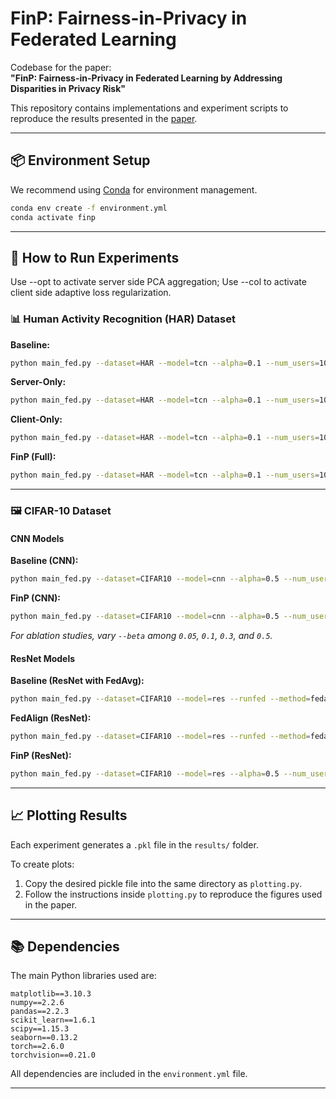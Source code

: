 # FinP: Fairness-in-Privacy in Federated Learning

Codebase for the paper:  
**"FinP: Fairness-in-Privacy in Federated Learning by Addressing Disparities in Privacy Risk"**

This repository contains implementations and experiment scripts to reproduce the results presented in the [paper](https://arxiv.org/abs/2502.17748).

---

## 📦 Environment Setup

We recommend using [Conda](https://docs.conda.io/) for environment management.

```bash
conda env create -f environment.yml
conda activate finp
```

---

## 🚀 How to Run Experiments

Use --opt to activate server side PCA aggregation; Use --col to activate client side adaptive loss regularization.

### 📊 Human Activity Recognition (HAR) Dataset

**Baseline:**
```bash
python main_fed.py --dataset=HAR --model=tcn --alpha=0.1 --num_users=10 --local_ep=1 --epochs=20
```

**Server-Only:**
```bash
python main_fed.py --dataset=HAR --model=tcn --alpha=0.1 --num_users=10 --local_ep=1 --epochs=20 --opt
```

**Client-Only:**
```bash
python main_fed.py --dataset=HAR --model=tcn --alpha=0.1 --num_users=10 --local_ep=1 --epochs=20 --col --beta=2
```

**FinP (Full):**
```bash
python main_fed.py --dataset=HAR --model=tcn --alpha=0.1 --num_users=10 --local_ep=1 --epochs=20 --opt --col --beta=2
```

---

### 🖼️ CIFAR-10 Dataset

#### CNN Models

**Baseline (CNN):**
```bash
python main_fed.py --dataset=CIFAR10 --model=cnn --alpha=0.5 --num_users=10 --local_ep=5 --epochs=20
```

**FinP (CNN):**
```bash
python main_fed.py --dataset=CIFAR10 --model=cnn --alpha=0.5 --num_users=10 --local_ep=5 --epochs=20 --opt --col --beta=0.1
```
*For ablation studies, vary `--beta` among `0.05`, `0.1`, `0.3`, and `0.5`.*

#### ResNet Models

**Baseline (ResNet with FedAvg):**
```bash
python main_fed.py --dataset=CIFAR10 --model=res --runfed --method=fedavg --alpha=0.5 --num_users=10 --local_ep=5 --epochs=20
```

**FedAlign (ResNet):**
```bash
python main_fed.py --dataset=CIFAR10 --model=res --runfed --method=fedalign --alpha=0.5 --num_users=10 --local_ep=5 --epochs=20
```

**FinP (ResNet):**
```bash
python main_fed.py --dataset=CIFAR10 --model=res --alpha=0.5 --num_users=10 --local_ep=5 --opt --col --beta=0.05 --epochs=20
```

---

## 📈 Plotting Results

Each experiment generates a `.pkl` file in the `results/` folder.

To create plots:
1. Copy the desired pickle file into the same directory as `plotting.py`.
2. Follow the instructions inside `plotting.py` to reproduce the figures used in the paper.

---

## 📚 Dependencies

The main Python libraries used are:

```
matplotlib==3.10.3
numpy==2.2.6
pandas==2.2.3
scikit_learn==1.6.1
scipy==1.15.3
seaborn==0.13.2
torch==2.6.0
torchvision==0.21.0
```

All dependencies are included in the `environment.yml` file.

---